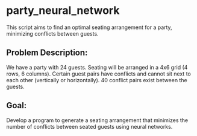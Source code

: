 # party_neural_network

This script aims to find an optimal seating arrangement for a party, minimizing conflicts between guests.

## Problem Description:

We have a party with 24 guests.
Seating will be arranged in a 4x6 grid (4 rows, 6 columns).
Certain guest pairs have conflicts and cannot sit next to each other (vertically or horizontally).
40 conflict pairs exist between the guests.

## Goal:

Develop a program to generate a seating arrangement that minimizes the number of conflicts between seated guests using neural networks.
